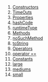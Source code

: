 1.  [Constructors](./TimeOuts-class#constructors.md)
2.  [TimeOuts](./TimeOuts/TimeOuts.md)
3.  [Properties](./TimeOuts-class#instance-properties.md)
4.  [hashCode](https://api.flutter.dev/flutter/dart-core/Object/hashCode.html)
5.  [runtimeType](https://api.flutter.dev/flutter/dart-core/Object/runtimeType.html)
6.  [Methods](./TimeOuts-class#instance-methods.md)
7.  [noSuchMethod](https://api.flutter.dev/flutter/dart-core/Object/noSuchMethod.html)
8.  [toString](https://api.flutter.dev/flutter/dart-core/Object/toString.html)
9.  [Operators](./TimeOuts-class#operators.md)
10. [operator
    ==](https://api.flutter.dev/flutter/dart-core/Object/operator_equals.html)
11. [Constants](./TimeOuts-class#constants.md)
12. [large](./TimeOuts/large-constant.md)
13. [mediums](./TimeOuts/mediums-constant.md)
14. [small](./TimeOuts/small-constant.md)
